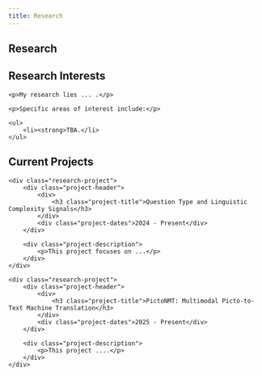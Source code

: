 ```yaml
---
title: Research
---
```


## Research

## Research Interests

<div class="research-interests">

    <p>My research lies ... .</p>

    <p>Specific areas of interest include:</p>
    
    <ul>
        <li><strong>TBA.</li>
    </ul>
</div>

## Current Projects

<div class="research-projects">

    <div class="research-project">
        <div class="project-header">
            <div>
                <h3 class="project-title">Question Type and Linguistic Complexity Signals</h3>
            </div>
            <div class="project-dates">2024 - Present</div>
        </div>
        
        <div class="project-description">
            <p>This project focuses on ...</p>
        </div>
    </div>
    
    <div class="research-project">
        <div class="project-header">
            <div>
                <h3 class="project-title">PictoNMT: Multimodal Picto-to-Text Machine Translation</h3>
            </div>
            <div class="project-dates">2025 - Present</div>
        </div>
        
        <div class="project-description">
            <p>This project ....</p>
        </div>
    </div>
</div>

